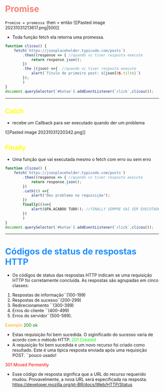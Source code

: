 # <span style="color:salmon">Promise</span> 
``Promise = promessa
``then = então
![[Pasted image 20231031213617.png|500]]
- Toda função fetch ela retorna uma promessa.

```js
function clicou() {
	fetch(`https://jsonplaceholder.typicode.com/posts`)
		.then((response => { //quando vc tiver resposta execute
			return response.json();
		})
		.the ((json) =>{  //quando vc tiver resposta execute
			alert(`Titulo do primeiro post: ${json[0$.tilte}`)
		});
		)
}
document.querySelector(`#botao`).addEventListener(`click`,clicou());
```
---
##  <span style="color:yellow">Catch</span>
- recebe um Callback para ser executado quando der um problema

![[Pasted image 20231031220342.png]]
## <span style="color:yellow">Finally</span>
- Uma função que vai executada mesmo o fetch com erro ou sem erro
```js
function clicou() {
	fetch(`https://jsonplaceholder.typicode.com/posts`)
		.then((response => { //quando vc tiver resposta execute
			return response.json();
		})
		.cath(() =>{
			alert("Deu problema na requisição");
		})
		finally(()=>{
			alert(öPA,ACABOU TUDO!); //fINALLY SEMPRE VAI SER EXECUTADO.
		})
		)
}
document.querySelector(`#botao`).addEventListener(`click`,clicou());
```
---
# <span style="color: #1E90FF">Códigos de status de respostas HTTP</span>
- Os códigos de status das respostas HTTP indicam se uma requisição HTTP foi corretamente concluída. As respostas são agrupadas em cinco classes:
1. Respostas de informação``(100-199)
2. Respostas de sucesso``(200-299)
3. Redirecionamento ``(300-399)
4. Erros do cliente ``(400-499)
5. Erros do servidor``(500-599).

<span style="color:orange">Exemplo</span>
<span style="color:green">200 ok</span>
- Estas requisição foi bem sucedida. O siginificado do sucesso varia de acordo com o método HTTP.
<span style="color: #00FF00">201 Created</span>
- A requisição foi bem sucedida e um novo recurso foi criado como resultado. Este é uma tipica resposta enviada após uma requisição POST.
``pouco usado!

<span style="color:red">301 Moved Permently</span>
- Esse código de resposta significa que a URL do recurso requerido mudou. Provavelmente, a nova URL será especificada na resposta.
https://developer.mozilla.org/pt-BR/docs/Web/HTTP/Status
